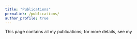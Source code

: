 ```yaml
---
title: "Publications"
permalink: /publications/
author_profile: true
---
```



This page contains all my publications; for more details, see my 